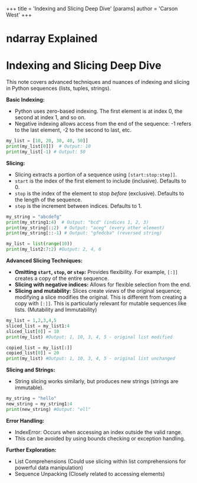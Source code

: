 +++
 title = 'Indexing and Slicing Deep Dive'
[params]
	author = 'Carson West'
+++
# ndarray Explained
# Indexing and Slicing Deep Dive 
This note covers advanced techniques and nuances of indexing and slicing in Python sequences (lists, tuples, strings).

**Basic Indexing:**

*   Python uses zero-based indexing.  The first element is at index 0, the second at index 1, and so on.
*   Negative indexing allows access from the end of the sequence: -1 refers to the last element, -2 to the second to last, etc.

```python
my_list = [10, 20, 30, 40, 50]]
print(my_list[0]])  # Output: 10
print(my_list[-1) # Output: 50
```

**Slicing:**

*   Slicing extracts a portion of a sequence using `[start:stop:step]]`.
*   `start` is the index of the first element to include (inclusive). Defaults to 0.
*   `stop` is the index of the element to stop *before* (exclusive). Defaults to the length of the sequence.
*   `step` is the increment between indices. Defaults to 1.

```python
my_string = "abcdefg"
print(my_string1:4)  # Output: "bcd" (indices 1, 2, 3)
print(my_string[::2)  # Output: "aceg" (every other element)
print(my_string[::-1) # Output: "gfedcba" (reversed string)

my_list = list(range(10))
print(my_list2:7:2) #Output: 2, 4, 6
```

**Advanced Slicing Techniques:**

*   **Omitting `start`, `stop`, or `step`:**  Provides flexibility.  For example, `[:]]` creates a copy of the entire sequence.
*   **Slicing with negative indices:** Allows for flexible selection from the end.
*   **Slicing and mutability:** Slices create *views* of the original sequence; modifying a slice modifies the original.  This is different from creating a copy with `[:]]`.  This is particularly relevant for mutable sequences like lists.  (Mutability and Immutability)

```python
my_list = 1,2,3,4,5
sliced_list = my_list1:4
sliced_list[0]] = 10
print(my_list) #Output: 1, 10, 3, 4, 5 - original list modified

copied_list = my_list[:]]
copied_list[0]] = 20
print(my_list) #Output: 1, 10, 3, 4, 5 - original list unchanged
```

**Slicing and Strings:**

* String slicing works similarly, but produces new strings (strings are immutable).

```python
my_string = "hello"
new_string = my_string1:4
print(new_string) #Output: "ell"
```


**Error Handling:**

*   IndexError: Occurs when accessing an index outside the valid range.
*   This can be avoided by using bounds checking or exception handling.


**Further Exploration:**

* List Comprehensions  (Could use slicing within list comprehensions for powerful data manipulation)
* Sequence Unpacking (Closely related to accessing elements)

